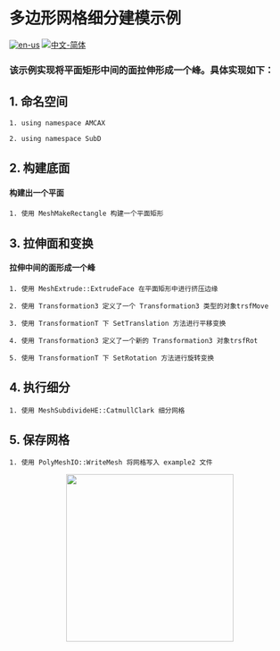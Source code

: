 # 多边形网格细分建模示例

[![en-us](https://img.shields.io/badge/en-us-yellow.svg)](./README.md) [![中文-简体](https://img.shields.io/badge/%E4%B8%AD%E6%96%87-%E7%AE%80%E4%BD%93-red.svg)](./README.zh_cn.md)

### 该示例实现将平面矩形中间的面拉伸形成一个峰。具体实现如下：


## 1. 命名空间


	1. using namespace AMCAX
	
	2. using namespace SubD

## 2. 构建底面

#### 构建出一个平面
	1. 使用 MeshMakeRectangle 构建一个平面矩形

## 3. 拉伸面和变换

#### 拉伸中间的面形成一个峰

	1. 使用 MeshExtrude::ExtrudeFace 在平面矩形中进行挤压边缘
	
	2. 使用 Transformation3 定义了一个 Transformation3 类型的对象trsfMove
	
	3. 使用 TransformationT 下 SetTranslation 方法进行平移变换
	
	4. 使用 Transformation3 定义了一个新的 Transformation3 对象trsfRot
	
	5. 使用 TransformationT 下 SetRotation 方法进行旋转变换

## 4. 执行细分

	1. 使用 MeshSubdivideHE::CatmullClark 细分网格


## 5. 保存网格

	1. 使用 PolyMeshIO::WriteMesh 将网格写入 example2 文件

<div align = center><img src="https://img2.imgtp.com/2024/05/15/MidJiX6R.png" width="300" height="300">

